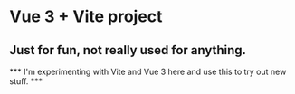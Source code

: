 # Vue 3 + Vite project

## Just for fun, not really used for anything. 

*** I'm experimenting with Vite and Vue 3 here and use this to try out new stuff. ***